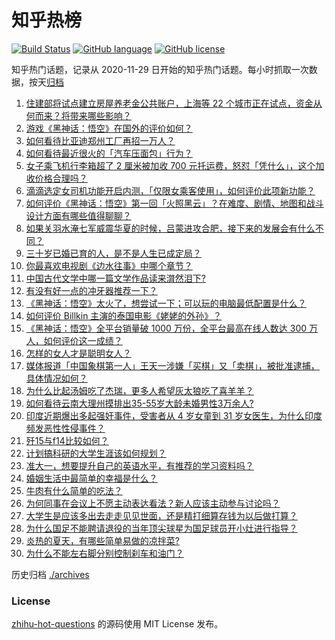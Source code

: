 # 知乎热榜
[![Build Status](https://github.com/ToWeLong/zhihu-hot-questions/workflows/CI/badge.svg)](https://github.com/ToWeLong/zhihu-hot-questions/actions)
[![GitHub language](https://img.shields.io/badge/language-golang-orange.svg)](https://golang.org/)
[![GitHub license](https://img.shields.io/github/license/ToWeLong/zhihu-hot-questions)](https://github.com/ToWeLong/zhihu-hot-questions/blob/main/LICENSE)

知乎热门话题，记录从 2020-11-29 日开始的知乎热门话题。每小时抓取一次数据，按天[归档](./archives)

<!-- BEGIN -->

1. [住建部将试点建立房屋养老金公共账户，上海等 22 个城市正在试点，资金从何而来？将带来哪些影响？](https://www.zhihu.com/question/665166482)
1. [游戏《黑神话：悟空》在国外的评价如何？](https://www.zhihu.com/question/658723687)
1. [如何看待比亚迪郑州工厂再招一万人？](https://www.zhihu.com/question/665042738)
1. [如何看待最近很火的「汽车压面包」行为？](https://www.zhihu.com/question/664881546)
1. [女子乘飞机行李箱超了 2 厘米被加收 700 元托运费，怒怼「凭什么」，这个加收价格合理吗？](https://www.zhihu.com/question/665072860)
1. [滴滴选定女司机功能开启内测，「仅限女乘客使用」，如何评价此项新功能？](https://www.zhihu.com/question/664979477)
1. [如何评价《黑神话：悟空》第一回「火照黑云」？在难度、剧情、地图和战斗设计方面有哪些值得聊聊？](https://www.zhihu.com/question/664877011)
1. [如果关羽水淹七军威震华夏的时候，吕蒙进攻合肥，接下来的发展会有什么不同？](https://www.zhihu.com/question/664902903)
1. [三十岁已婚已育的人，是不是人生已成定局？](https://www.zhihu.com/question/665125663)
1. [你最喜欢电视剧《边水往事》中哪个章节？](https://www.zhihu.com/question/664799262)
1. [中国古代文学中哪一篇文学作品读来潸然泪下?](https://www.zhihu.com/question/661392126)
1. [有没有好一点的冲牙器推荐一下？](https://www.zhihu.com/question/397243570)
1. [《黑神话：悟空》太火了，想尝试一下；可以玩的电脑最低配置是什么？](https://www.zhihu.com/question/664876926)
1. [如何评价 Billkin 主演的泰国电影《姥姥的外孙》？](https://www.zhihu.com/question/661518253)
1. [《黑神话：悟空》全平台销量破 1000 万份，全平台最高在线人数达 300 万人，如何评价这一成绩？](https://www.zhihu.com/question/665094646)
1. [怎样的女人才是聪明女人？](https://www.zhihu.com/question/661568506)
1. [媒体报道「中国象棋第一人」王天一涉嫌「买棋」又「卖棋」，被批准逮捕，具体情况如何？](https://www.zhihu.com/question/665119233)
1. [为什么比起汤姆吃了杰瑞，更多人希望灰太狼吃了喜羊羊？](https://www.zhihu.com/question/63416110)
1. [如何看待云南大理州摸排出35-55岁大龄未婚男性3万余人?](https://www.zhihu.com/question/665086637)
1. [印度近期爆出多起强奸事件，受害者从 4 岁女童到 31 岁女医生，为什么印度频发恶性性侵事件？](https://www.zhihu.com/question/664975919)
1. [歼15与f14比较如何？](https://www.zhihu.com/question/665143951)
1. [计划搞科研的大学生涯该如何规划？](https://www.zhihu.com/question/664745031)
1. [准大一，想要提升自己的英语水平，有推荐的学习资料吗？](https://www.zhihu.com/question/664363887)
1. [婚姻生活中最简单的幸福是什么？](https://www.zhihu.com/question/664867605)
1. [牛肉有什么简单的吃法？](https://www.zhihu.com/question/661161550)
1. [为何同事在会议上不愿主动表达看法？新人应该主动参与讨论吗？](https://www.zhihu.com/question/662639726)
1. [大学生是应该多出去走走见见世面，还是精打细算存钱为以后做打算？](https://www.zhihu.com/question/663855453)
1. [为什么国足不能聘请退役的当年顶尖球星为国足球员开小灶进行指导？](https://www.zhihu.com/question/658262312)
1. [炎热的夏天，有哪些简单易做的凉拌菜?](https://www.zhihu.com/question/661595135)
1. [为什么不能左右脚分别控制刹车和油门？](https://www.zhihu.com/question/663548149)

<!-- END -->

历史归档 [./archives](./archives)


### License
[zhihu-hot-questions](https://github.com/towelong/zhihu-hot-questions) 的源码使用 MIT License 发布。